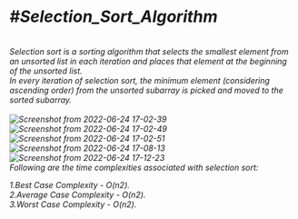 <i><h1>#Selection_Sort_Algorithm</h1><br />
Selection sort is a sorting algorithm that selects the smallest element from an unsorted list in each iteration and places that element at the beginning of the unsorted list.<br />
In every iteration of selection sort, the minimum element (considering ascending order) from the unsorted subarray is picked and moved to the sorted subarray.<br />
<br />
![Screenshot from 2022-06-24 17-02-39](https://user-images.githubusercontent.com/104670251/175541964-477e4a92-9bf5-4b7e-a2c3-442f28c4a263.png)<br />
![Screenshot from 2022-06-24 17-02-49](https://user-images.githubusercontent.com/104670251/175542024-e5e54f38-6f83-47bf-953e-44907cb8169b.png)<br />
![Screenshot from 2022-06-24 17-02-51](https://user-images.githubusercontent.com/104670251/175542055-50cd71cf-2c5a-4540-8b7c-905ae1b663e4.png)<br />
![Screenshot from 2022-06-24 17-08-13](https://user-images.githubusercontent.com/104670251/175542607-2ccf6866-71b6-47c9-bfb2-dbcdc5c00b26.png)<br />
![Screenshot from 2022-06-24 17-12-23](https://user-images.githubusercontent.com/104670251/175543222-8177df5b-4530-442e-b5ee-79431c88fd3b.png)<br />
Following are the time complexities associated with selection sort:<br />

1․Best Case Complexity - O(n2).<br />
2․Average Case Complexity - O(n2).<br />
3.Worst Case Complexity - O(n2).</i><br />
